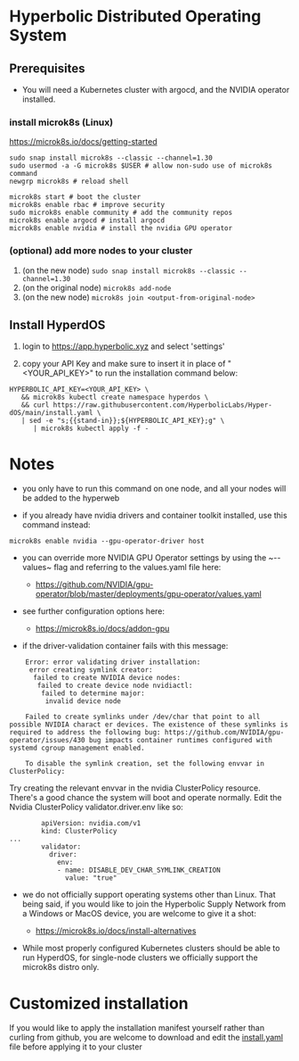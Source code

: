 # Hyperbolic Distributed Operating System

## Prerequisites

- You will need a Kubernetes cluster with argocd, and the NVIDIA operator installed.

### install microk8s (Linux)

<https://microk8s.io/docs/getting-started>

``` shell
sudo snap install microk8s --classic --channel=1.30
sudo usermod -a -G microk8s $USER # allow non-sudo use of microk8s command
newgrp microk8s # reload shell

microk8s start # boot the cluster
microk8s enable rbac # improve security
sudo microk8s enable community # add the community repos
microk8s enable argocd # install argocd
microk8s enable nvidia # install the nvidia GPU operator
```

### (optional) add more nodes to your cluster

1. (on the new node) `sudo snap install microk8s --classic --channel=1.30`
2. (on the original node) `microk8s add-node`
3. (on the new node) `microk8s join <output-from-original-node>`

## Install HyperdOS

1. login to <https://app.hyperbolic.xyz> and select 'settings'

2. copy your API Key and make sure to insert it in place of "<YOUR_API_KEY>" to run the installation command below:

``` shell
HYPERBOLIC_API_KEY=<YOUR_API_KEY> \
   && microk8s kubectl create namespace hyperdos \
   && curl https://raw.githubusercontent.com/HyperbolicLabs/Hyper-dOS/main/install.yaml \
   | sed -e "s;{{stand-in}};${HYPERBOLIC_API_KEY};g" \
      | microk8s kubectl apply -f -
```

# Notes

- you only have to run this command on one node, and all your nodes will be added to the hyperweb

- if you already have nvidia drivers and container toolkit installed, use this command instead:

``` shell
microk8s enable nvidia --gpu-operator-driver host
```

  - you can override more NVIDIA GPU Operator settings by using the ~--values~ flag and referring to the values.yaml file here:
    - <https://github.com/NVIDIA/gpu-operator/blob/master/deployments/gpu-operator/values.yaml>

  - see further configuration options here:
    - <https://microk8s.io/docs/addon-gpu>

  - if the driver-validation container fails with this message:

``` shell
    Error: error validating driver installation:
     error creating symlink creator:
      failed to create NVIDIA device nodes:
       failed to create device node nvidiactl:
        failed to determine major:
         invalid device node

    Failed to create symlinks under /dev/char that point to all possible NVIDIA charact er devices. The existence of these symlinks is required to address the following bug: https://github.com/NVIDIA/gpu-operator/issues/430 bug impacts container runtimes configured with systemd cgroup management enabled.

    To disable the symlink creation, set the following envvar in ClusterPolicy:
```

Try creating the relevant envvar in the nvidia ClusterPolicy resource. There's a good chance the system will boot and operate normally. Edit the Nvidia ClusterPolicy validator.driver.env like so:

``` shell
        apiVersion: nvidia.com/v1
        kind: ClusterPolicy
...
        validator:
          driver:
            env:
            - name: DISABLE_DEV_CHAR_SYMLINK_CREATION
              value: "true"
```

- we do not officially support operating systems other than Linux. That being said, if you would like to join the Hyperbolic Supply Network from a Windows or MacOS device, you are welcome to give it a shot:
  - <https://microk8s.io/docs/install-alternatives>


- While most properly configured Kubernetes clusters should be able to run HyperdOS, for single-node clusters we officially support the microk8s distro only.


# Customized installation

If you would like to apply the installation manifest yourself rather than curling from github, you are welcome to download and edit the [install.yaml](install.yaml) file before applying it to your cluster


